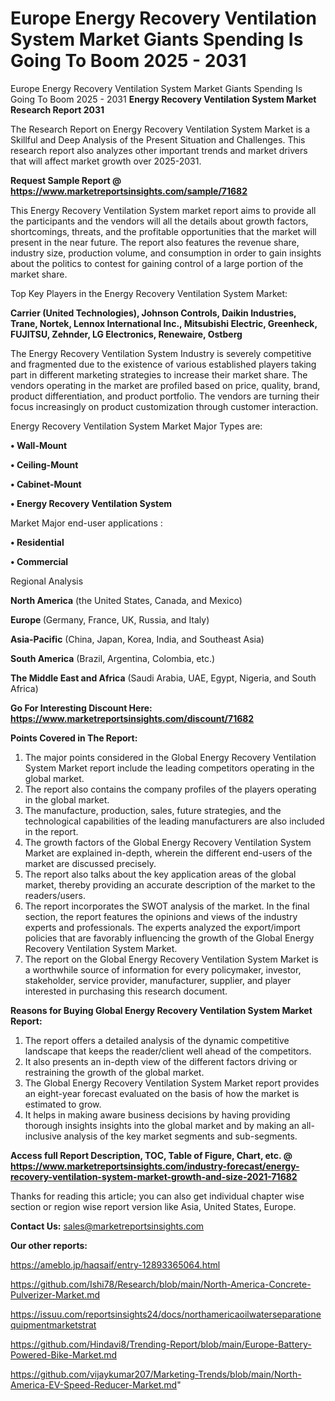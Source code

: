 # Europe Energy Recovery Ventilation System Market Giants Spending Is Going To Boom 2025 - 2031
Europe Energy Recovery Ventilation System Market Giants Spending Is Going To Boom 2025 - 2031
<strong>Energy Recovery Ventilation System Market Research Report 2031</strong>

The Research Report on Energy Recovery Ventilation System Market is a Skillful and Deep Analysis of the Present Situation and Challenges. This research report also analyzes other important trends and market drivers that will affect market growth over 2025-2031.

<strong>Request Sample Report @ <a href=https://www.marketreportsinsights.com/sample/71682>https://www.marketreportsinsights.com/sample/71682</a></strong>

This Energy Recovery Ventilation System market report aims to provide all the participants and the vendors will all the details about growth factors, shortcomings, threats, and the profitable opportunities that the market will present in the near future. The report also features the revenue share, industry size, production volume, and consumption in order to gain insights about the politics to contest for gaining control of a large portion of the market share.

Top Key Players in the Energy Recovery Ventilation System Market:

<strong>Carrier (United Technologies), Johnson Controls, Daikin Industries, Trane, Nortek, Lennox International Inc., Mitsubishi Electric, Greenheck, FUJITSU, Zehnder, LG Electronics, Renewaire, Ostberg</strong>

The Energy Recovery Ventilation System Industry is severely competitive and fragmented due to the existence of various established players taking part in different marketing strategies to increase their market share. The vendors operating in the market are profiled based on price, quality, brand, product differentiation, and product portfolio. The vendors are turning their focus increasingly on product customization through customer interaction.

Energy Recovery Ventilation System Market Major Types are:

<strong>• Wall-Mount

• Ceiling-Mount

• Cabinet-Mount

• Energy Recovery Ventilation System</strong>

Market Major end-user applications :

<strong>• Residential

• Commercial</strong>

Regional Analysis

</u><strong><b>North America</b></strong> (the United States, Canada, and Mexico)

<strong><b>Europe </b></strong>(Germany, France, UK, Russia, and Italy)

<strong><b>Asia-Pacific</b></strong> (China, Japan, Korea, India, and Southeast Asia)

<strong><b>South America</b></strong> (Brazil, Argentina, Colombia, etc.)

<strong><b>The Middle East and Africa</b></strong> (Saudi Arabia, UAE, Egypt, Nigeria, and South Africa)

<strong>Go For Interesting Discount Here: <a href=https://www.marketreportsinsights.com/discount/71682>https://www.marketreportsinsights.com/discount/71682</a></strong>

<strong>Points Covered in The Report:</strong>
<ol>
  <li>The major points considered in the Global Energy Recovery Ventilation System Market report include the leading competitors operating in the global market.</li>
  <li>The report also contains the company profiles of the players operating in the global market.</li>
  <li>The manufacture, production, sales, future strategies, and the technological capabilities of the leading manufacturers are also included in the report.</li>
  <li>The growth factors of the Global Energy Recovery Ventilation System Market are explained in-depth, wherein the different end-users of the market are discussed precisely.</li>
  <li>The report also talks about the key application areas of the global market, thereby providing an accurate description of the market to the readers/users.</li>
  <li>The report incorporates the SWOT analysis of the market. In the final section, the report features the opinions and views of the industry experts and professionals. The experts analyzed the export/import policies that are favorably influencing the growth of the Global Energy Recovery Ventilation System Market.</li>
  <li>The report on the Global Energy Recovery Ventilation System Market is a worthwhile source of information for every policymaker, investor, stakeholder, service provider, manufacturer, supplier, and player interested in purchasing this research document.</li>
</ol>
<strong>Reasons for Buying Global Energy Recovery Ventilation System Market Report:</strong>

<ol>
  <li>The report offers a detailed analysis of the dynamic competitive landscape that keeps the reader/client well ahead of the competitors.</li>
  <li>It also presents an in-depth view of the different factors driving or restraining the growth of the global market.</li>
  <li>The Global Energy Recovery Ventilation System Market report provides an eight-year forecast evaluated on the basis of how the market is estimated to grow.</li>
  <li>It helps in making aware business decisions by having providing thorough insights insights into the global market and by making an all-inclusive analysis of the key market segments and sub-segments.</li>
</ol>
<strong>Access full Report Description, TOC, Table of Figure, Chart, etc. @ <a href=https://www.marketreportsinsights.com/industry-forecast/energy-recovery-ventilation-system-market-growth-and-size-2021-71682>https://www.marketreportsinsights.com/industry-forecast/energy-recovery-ventilation-system-market-growth-and-size-2021-71682</a></strong>


Thanks for reading this article; you can also get individual chapter wise section or region wise report version like Asia, United States, Europe.

<strong>Contact Us:</strong>
sales@marketreportsinsights.com

<strong>Our other reports:</strong>

<a href=https://ameblo.jp/haqsaif/entry-12893365064.html>https://ameblo.jp/haqsaif/entry-12893365064.html</a>

<a href=https://github.com/Ishi78/Research/blob/main/North-America-Concrete-Pulverizer-Market.md>https://github.com/Ishi78/Research/blob/main/North-America-Concrete-Pulverizer-Market.md</a>

<a href=https://issuu.com/reportsinsights24/docs/northamericaoilwaterseparationequipmentmarketstrat>https://issuu.com/reportsinsights24/docs/northamericaoilwaterseparationequipmentmarketstrat</a>

<a href=https://github.com/Hindavi8/Trending-Report/blob/main/Europe-Battery-Powered-Bike-Market.md>https://github.com/Hindavi8/Trending-Report/blob/main/Europe-Battery-Powered-Bike-Market.md</a>

<a href=https://github.com/vijaykumar207/Marketing-Trends/blob/main/North-America-EV-Speed-Reducer-Market.md>https://github.com/vijaykumar207/Marketing-Trends/blob/main/North-America-EV-Speed-Reducer-Market.md</a>"
